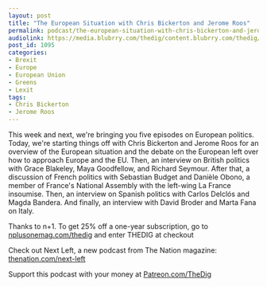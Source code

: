 ```yaml
---
layout: post
title: "The European Situation with Chris Bickerton and Jerome Roos"
permalink: podcast/the-european-situation-with-chris-bickerton-and-jerome-roos
audiolink: https://media.blubrry.com/thedig/content.blubrry.com/thedig/The_Dig-EP_201-Europe1.mp3
post_id: 1095
categories: 
- Brexit
- Europe
- European Union
- Greens
- Lexit
tags: 
- Chris Bickerton
- Jerome Roos
---
```


This week and next, we're bringing you five episodes on European politics. Today, we're starting things off with Chris Bickerton and Jerome Roos for an overview of the European situation and the debate on the European left over how to approach Europe and the EU. Then, an interview on British politics with Grace Blakeley, Maya Goodfellow, and Richard Seymour. After that, a discussion of French politics with Sebastian Budget and Danièle Obono, a member of France's National Assembly with the left-wing La France insoumise. Then, an interview on Spanish politics with Carlos Delclós and Magda Bandera. And finally, an interview with David Broder and Marta Fana on Italy. 

Thanks to n+1. To get 25% off a one-year subscription, go to 
[nplusonemag.com/thedig](https://nplusonemag.com/thedig) and enter THEDIG at checkout

Check out Next Left, a new podcast from The Nation magazine: 
[thenation.com/next-left](https://thenation.com/next-left)

Support this podcast with your money at 
[Patreon.com/TheDig](https://Patreon.com/TheDig)